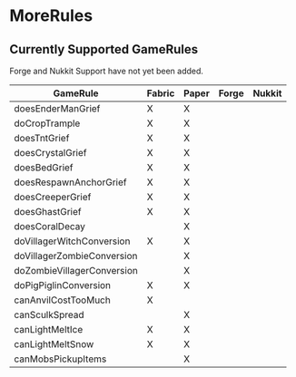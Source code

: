 # MoreRules

## Currently Supported GameRules
Forge and Nukkit Support have not yet been added.

| GameRule                   | Fabric | Paper | Forge | Nukkit |
|----------------------------|--------|-------|-------|--------|
| doesEnderManGrief          | X      | X     |       |        |
| doCropTrample              | X      | X     |       |        |
| doesTntGrief               | X      | X     |       |        |
| doesCrystalGrief           | X      | X     |       |        |
| doesBedGrief               | X      | X     |       |        |
| doesRespawnAnchorGrief     | X      | X     |       |        |
| doesCreeperGrief           | X      | X     |       |        |
| doesGhastGrief             | X      | X     |       |        |
| doesCoralDecay             |        | X     |       |        |
| doVillagerWitchConversion  | X      | X     |       |        |
| doVillagerZombieConversion |        | X     |       |        |
| doZombieVillagerConversion |        | X     |       |        |
| doPigPiglinConversion      | X      | X     |       |        |
| canAnvilCostTooMuch        | X      |       |       |        |
| canSculkSpread             |        | X     |       |        |
| canLightMeltIce            | X      | X     |       |        |
| canLightMeltSnow           | X      | X     |       |        |
| canMobsPickupItems         |        | X     |       |        |